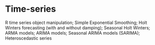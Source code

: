 # Time-series
R time series object manipulation;
Simple Exponential Smoothing;
Holt Winters forecasting (with and without damping);
Seasonal Holt Winters;
ARMA models;
ARIMA models;
Seasonal ARIMA models (SARIMA);
Heteroscedastic series
